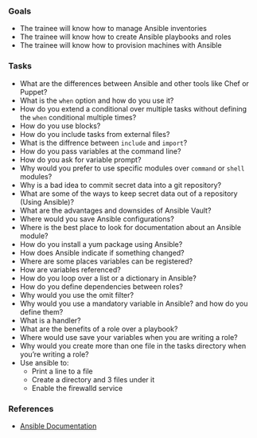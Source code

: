 ### Goals
- The trainee will know how to manage Ansible inventories
- The trainee will know how to create Ansible playbooks and roles
- The trainee will know how to provision machines with Ansible
  

### Tasks
- What are the differences between Ansible and other tools like Chef or Puppet?
- What is the `when` option and how do you use it?
- How do you extend a conditional over multiple tasks without defining the `when` conditional multiple times?
- How do you use blocks?
- How do you include tasks from external files?
- What is the diffrence between `include` and `import`?
- How do you pass variables at the command line?
- How do you ask for variable prompt?
- Why would you prefer to use specific modules over `command` or `shell` modules?
- Why is a bad idea to commit secret data into a git repository?
- What are some of the ways to keep secret data out of a repository (Using Ansible)?
- What are the advantages and downsides of Ansible Vault?
- Where would you save Ansible configurations?
- Where is the best place to look for documentation about an Ansible module?
- How do you install a yum package using Ansible?
- How does Ansible indicate if something changed?
- Where are some places variables can be registered?
- How are variables referenced?
- How do you loop over a list or a dictionary in Ansible?
- How do you define dependencies between roles?
- Why would you use the omit filter?
- Why would you use a mandatory variable in Ansible? and how do you define them?
- What is a handler?
- What are the benefits of a role over a playbook?
- Where would use save your variables when you are writing a role?
- Why would you create more than one file in the tasks directory when you’re writing a role?
- Use ansible to:
  - Print a line to a file
  - Create a directory and 3 files under it
  - Enable the firewalld service

### References
- [Ansible Documentation](https://docs.ansible.com/ansible/latest/index.html)